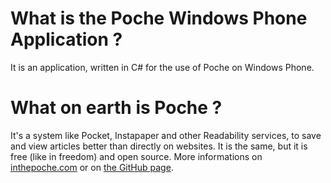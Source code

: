 # What is the Poche Windows Phone Application ?
It is an application, written in C# for the use of Poche on Windows Phone.

# What on earth is Poche ?
It's a system like Pocket, Instapaper and other Readability services, to save and view articles better than directly on websites. It is the same, but it is free (like in freedom) and open source. 
More informations on [inthepoche.com](inthepoche.com) or on [the GitHub page](https://github.com/inthepoche/poche).